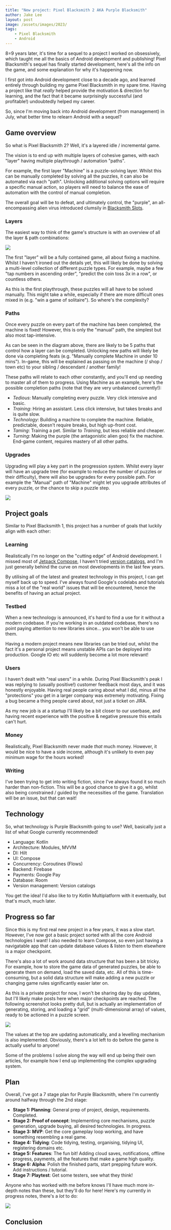 ```yaml
---
title: "New project: Pixel Blacksmith 2 AKA Purple Blacksmith"
author: Jake Lee
layout: post
image: /assets/images/2023/
tags:
    - Pixel Blacksmith
    - Android
---
```


8=9 years later, it's time for a sequel to a project I worked on obsessively, which taught me all the basics of Android development and publishing! Pixel Blacksmith's sequel has finally started development, here's all the info on the game, and some explanation for why it's happening now.

I first got into Android development close to a decade ago, and learned entirely through building my game Pixel Blacksmith in my spare time. Having a project like that *really* helped provide the motivation & direction for learning, and the fact that it became surprisingly successful (and profitable!) undoubtedly helped my career.

So, since I'm moving back into Android development (from management) in July, what better time to relearn Android with a sequel?

## Game overview

So what is Pixel Blacksmith 2? Well, it's a layered idle / incremental game.

The vision is to end up with multiple layers of cohesive games, with each "layer" having multiple playthrough / automation "paths".

For example, the first layer "Machine" is a puzzle-solving layer. Whilst this can be manually completed by solving all the puzzles, it can also be automated via each "path". Unlocking additional solving options will require a specific manual action, so players will need to balance the ease of automation with the control of manual completion.

The overall goal will be to defeat, and ultimately control, the "purple", an all-encompassing alien virus introduced clumsily in [Blacksmith Slots](https://play.google.com/store/apps/details?id=uk.co.jakelee.blacksmithslots).

### Layers

The easiest way to think of the game's structure is with an overview of all the layer & path combinations:

[![](/assets/images/2023/pb2-paths-thumbnail.png)](/assets/images/2023/pb2-paths.png)

The first "layer" will be a fully contained game, all about fixing a machine. Whilst I haven't ironed out the details yet, this will likely be done by solving a multi-level collection of different puzzle types. For example, maybe a few "tap numbers in ascending order", "predict the coin toss 3x in a row", or countless others.

As this is the first playthrough, these puzzles will all have to be solved manually. This might take a while, especially if there are more difficult ones mixed in (e.g. "win a game of solitaire"). So where's the complexity?

### Paths

Once every puzzle on every part of the machine has been completed, the machine is fixed! However, this is only the "manual" path, the simplest but also most tap-intensive. 

As can be seen in the diagram above, there are likely to be 5 paths that control how a layer can be completed. Unlocking new paths will likely be done via completing feats (e.g. "Manually complete Machine in under 10 mins"). In-game, this will be explained as passing on the machine (/ shop / town etc) to your sibling / descendant / another family!

These paths will relate to each other constantly, and you'll end up needing to master all of them to progress. Using Machine as an example, here's the possible completion paths (note that they are very unbalanced currently!):

* *Tedious*: Manually completing every puzzle. Very click intensive and basic.
* *Training*: Hiring an assistant. Less click intensive, but takes breaks and is quite slow.
* *Technology*: Building a machine to complete the machine. Reliable, predictable, doesn't require breaks, but high up-front cost.
* *Taming*: Training a pet. Similar to *Training*, but less reliable and cheaper.
* *Turning*: Making the purple (the antagonistic alien goo) fix the machine. End-game content, requires mastery of all other paths.

### Upgrades

Upgrading will play a key part in the progression system. Whilst every layer will have an upgrade tree (for example to reduce the number of puzzles or their difficulty), there will also be upgrades for every possible path. For example the "Manual" path of "Machine" might let you upgrade attributes of every puzzle, or the chance to skip a puzzle step.

[![](/assets/images/2023/pb2-upgrades-thumbnail.png)](/assets/images/2023/pb2-upgrades.png)

## Project goals

Similar to Pixel Blacksmith 1, this project has a number of goals that luckily align with each other:

### Learning

Realistically I'm no longer on the "cutting edge" of Android development. I missed most of [Jetpack Compose](https://developer.android.com/jetpack/compose), I haven't tried [version catalogs](https://developer.android.com/build/migrate-to-catalogs), and I'm just generally behind the curve on most developments in the last few years.

By utilising all of the latest and greatest technology in this project, I can get myself back up to speed. I've always found Google's codelabs and tutorials miss a lot of the "real world" issues that will be encountered, hence the benefits of having an actual project.

### Testbed

When a new technology is announced, it's hard to find a use for it without a modern codebase. If you're working in an outdated codebase, there's no point paying attention to new libraries since... you won't be able to use them. 

Having a modern project means new libraries can be tried out, whilst the fact it's a personal project means unstable APIs can be deployed into production. Google IO etc will suddenly become a lot more relevant!

### Users

I haven't dealt with "real users" in a while. During Pixel Blacksmith's peak I was replying to (usually positive!) customer feedback most days, and it was honestly enjoyable. Having real people caring about what I did, minus all the "protections" you get in a larger company was extremely motivating. Fixing a bug became a thing people cared about, not just a ticket on JIRA.

As my new job is at a startup I'll likely be a bit closer to our userbase, and having recent experience with the positive & negative pressure this entails can't hurt. 

### Money

Realistically, Pixel Blacksmith never made *that* much money. However, it would be nice to have a side income, although it's unlikely to even pay minimum wage for the hours worked!

### Writing

I've been trying to get into writing fiction, since I've always found it so much harder than non-fiction. This will be a good chance to give it a go, whilst also being constrained / guided by the necessities of the game. Translation will be an issue, but that can wait! 

## Technology

So, what technology is Purple Blacksmith going to use? Well, basically just a list of what Google currently recommended!

* Language: Kotlin
* Architecture: Modules, MVVM
* DI: Hilt
* UI: Compose
* Concurrency: Coroutines (Flows)
* Backend: Firebase
* Payments: Google Pay
* Database: Room
* Version management: Version catalogs

You get the idea! I'd also like to try Kotlin Multiplatform with it eventually, but that's much, much later. 

## Progress so far

Since this is my first real new project in a few years, it was a slow start. However, I've now got a basic project sorted with all the core Android technologies I want! I also needed to learn Compose, so even just having a navigatable app that can update database values & listen to them elsewhere is a major checkpoint. 

There's also a lot of work around data structure that has been a bit tricky. For example, how to store the game data of generated puzzles, be able to generate them on demand, load the saved data, etc. All of this is time-consuming, but a solid data structure will make adding a new puzzle or changing game rules significantly easier later on. 

As this is a private project for now, I won't be sharing day by day updates, but I'll likely make posts here when major checkpoints are reached. The following screenshot looks pretty dull, but is actually an implementation of generating, storing, and loading a "grid" (multi-dimensional array) of values, ready to be actioned in a puzzle screen.

[![](/assets/images/2023/pb2-progress.png)](/assets/images/2023/pb2-progress.png)

The values at the top are updating automatically, and a levelling mechanism is also implemented. Obviously, there's a lot left to do before the game is actually useful to anyone!

Some of the problems I solve along the way will end up being their own articles, for example how I end up implementing the complex upgrading system.

## Plan

Overall, I've got a 7 stage plan for Purple Blacksmith, where I'm currently around halfway through the 2nd stage:

* **Stage 1: Planning**: General prep of project, design, requirements. Completed.
* **Stage 2: Proof of concept**: Implementing core mechanisms, puzzle generation, upgrade buying, all desired technologies. In progress.
* **Stage 3: MVP**: Get the core gameplay loop working, and have something resembling a real game.
* **Stage 4: Tidying**: Code tidying, testing, organising, tidying UI, registering domains etc.
* **Stage 5: Features**: The fun bit! Adding cloud saves, notifications, offline progress, payments, all the features that make a game high quality.
* **Stage 6: Alpha**: Polish the finished parts, start prepping future work. Add instructions / tutorial.
* **Stage 7: Playtest**: Get some testers, see what they think! 

Anyone who has worked with me before knows I'll have much more in-depth notes than these, but they'll do for here! Here's my currently in progress notes, there's a *lot* to do:

[![](/assets/images/2023/pb2-progress2.png)](/assets/images/2023/pb2-progress2.png)

## Conclusion